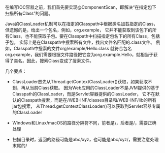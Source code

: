 在编写IOC容器之前，我们首先要实现@ComponentScan，即解决“在指定包下扫描所有Class”的问题。

Java的ClassLoader机制可以在指定的Classpath中根据类名加载指定的Class，但遗憾的是，给出一个包名，例如，org.example，
它并不能获取到该包下的所有Class，也不能获取子包。要在Classpath中扫描指定包名下的所有Class，包括子包，
实际上是在Classpath中搜索所有文件，找出文件名匹配的.class文件。 例如，Classpath中搜索的文件org/example/Hello.class
就符合包名org.example，我们需要根据文件路径把它变为org.example.Hello，就相当于获得了类名。因此，搜索Class变成了搜索文件。

几个要点：

- ClassLoader首先从Thread.getContextClassLoader()获取，如果获取不到，再从当前Class获取。
因为Web应用的ClassLoader不是JVM提供的基于Classpath的ClassLoader，而是Servlet容器提供的ClassLoader，
它不在默认的Classpath搜索，而是在/WEB-INF/classes目录和/WEB-INF/lib的所有jar包搜索，
从Thread.getContextClassLoader()可以获取到Servlet容器专属的ClassLoader

- Windows和Linux/macOS的路径分隔符不同，前者是\，后者是/，需要正确处理

- 扫描目录时，返回的路径可能是abc/xyz，也可能是abc/xyz/，需要注意处理末尾的/